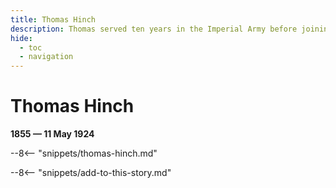 ```yaml
---
title: Thomas Hinch
description: Thomas served ten years in the Imperial Army before joining the Queensland Police
hide:
  - toc
  - navigation 
---
```


# Thomas Hinch

**1855 — 11 May 1924**

--8<-- "snippets/thomas-hinch.md"

--8<-- "snippets/add-to-this-story.md"